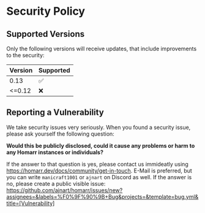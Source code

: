 # Security Policy

## Supported Versions
Only the following versions will receive updates, that include improvements to the security:

| Version | Supported          |
| ------- | ------------------ |
| 0.13   | :white_check_mark: |
| <=0.12   | :x:                |

## Reporting a Vulnerability
We take security issues very seriously.
When you found a security issue, please ask yourself the following question:

**Would this be publicly disclosed, could it cause any problems or harm to any Homarr instances or individuals?**

If the answer to that question is yes, please contact us immideatly using https://homarr.dev/docs/community/get-in-touch. E-Mail is preferred, but you can write ``manicraft1001`` or ``ajnart`` on Discord as well.
If the answer is no, please create a public visible issue: https://github.com/ajnart/homarr/issues/new?assignees=&labels=%F0%9F%90%9B+Bug&projects=&template=bug.yml&title=[Vulnerability]
